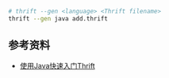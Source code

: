 ```bash
# thrift --gen <language> <Thrift filename>
thrift --gen java add.thrift
```

## 参考资料
- [使用Java快速入门Thrift ](https://my.oschina.net/jack230230/blog/66041)